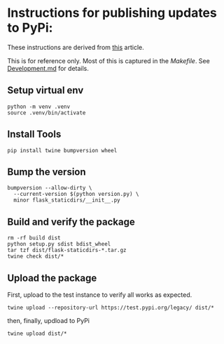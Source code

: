 # Instructions for publishing updates to PyPi:

These instructions are derived from [this](https://realpython.com/pypi-publish-python-package/) article.

This is for reference only. Most of this is captured in the _Makefile_. See [Development.md]() for details.

## Setup virtual env

    python -m venv .venv
    source .venv/bin/activate

## Install Tools

    pip install twine bumpversion wheel

## Bump the version

    bumpversion --allow-dirty \
      --current-version $(python version.py) \
      minor flask_staticdirs/__init__.py

## Build and verify the package

    rm -rf build dist
    python setup.py sdist bdist_wheel
    tar tzf dist/flask-staticdirs-*.tar.gz
    twine check dist/*

## Upload the package

First, upload to the test instance to verify all works as expected.

    twine upload --repository-url https://test.pypi.org/legacy/ dist/*

then, finally, updload to PyPi

    twine upload dist/*
